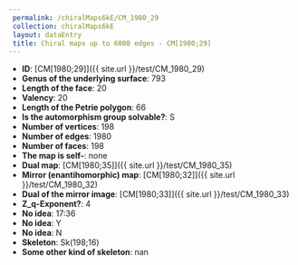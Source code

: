 ```yaml
--- 
 permalink: /chiralMaps6kE/CM_1980_29 
 collection: chiralMaps6kE
 layout: dataEntry
 title: Chiral maps up to 6000 edges - CM[1980;29]
---
```


- **ID**: [CM[1980;29]]({{ site.url }}/test/CM_1980_29)
- **Genus of the underlying surface**: 793
- **Length of the face**: 20
- **Valency**: 20
- **Length of the Petrie polygon**: 66
- **Is the automorphism group solvable?**: S
- **Number of vertices**: 198
- **Number of edges**: 1980
- **Number of faces**: 198
- **The map is self-**: none
- **Dual map**: [CM[1980;35]]({{ site.url }}/test/CM_1980_35)
- **Mirror (enantihomorphic) map**: [CM[1980;32]]({{ site.url }}/test/CM_1980_32)
- **Dual of the mirror image**: [CM[1980;33]]({{ site.url }}/test/CM_1980_33)
- **Z_q-Exponent?**: 4
- **No idea**:  17:36
- **No idea**: Y
- **No idea**: N
- **Skeleton**: Sk(198;16)
- **Some other kind of skeleton**: nan
